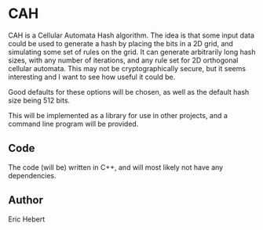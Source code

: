 CAH
===

CAH is a Cellular Automata Hash algorithm. The idea is that some input data could be used to generate a hash by placing the bits in a 2D grid, and simulating some set of rules on the grid. It can generate arbitrarily long hash sizes, with any number of iterations, and any rule set for 2D orthogonal cellular automata. This may not be cryptographically secure, but it seems interesting and I want to see how useful it could be.

Good defaults for these options will be chosen, as well as the default hash size being 512 bits.

This will be implemented as a library for use in other projects, and a command line program will be provided.

Code
----

The code (will be) written in C++, and will most likely not have any dependencies.

Author
------

Eric Hebert
